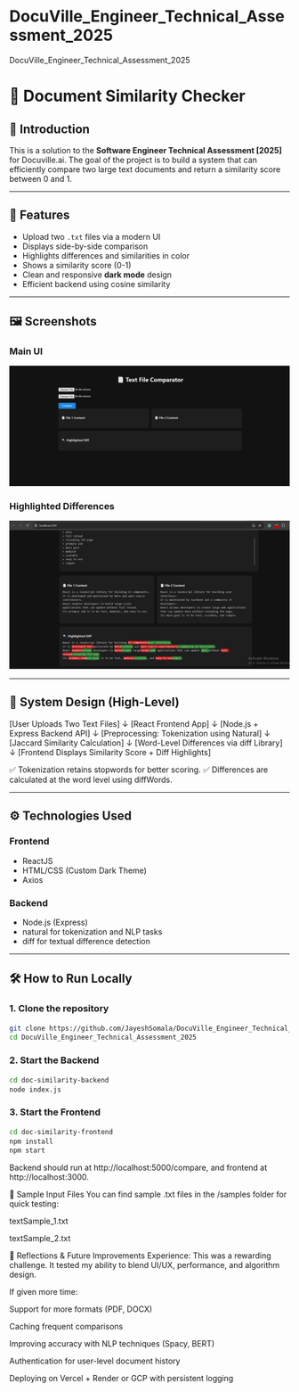 # DocuVille_Engineer_Technical_Assessment_2025
DocuVille_Engineer_Technical_Assessment_2025

# 🧠 Document Similarity Checker

## 👋 Introduction
This is a solution to the **Software Engineer Technical Assessment [2025]** for Docuville.ai. The goal of the project is to build a system that can efficiently compare two large text documents and return a similarity score between 0 and 1.

---

## 🚀 Features

- Upload two `.txt` files via a modern UI
- Displays side-by-side comparison
- Highlights differences and similarities in color
- Shows a similarity score (0-1)
- Clean and responsive **dark mode** design
- Efficient backend using cosine similarity

---

## 🖼️ Screenshots

### Main UI
![Main UI](./screenshots/main-ui.png)

### Highlighted Differences
![Differences](./screenshots/differences-highlighted.png)

---

## 🧩 System Design (High-Level)

[User Uploads Two Text Files]
           ↓
    [React Frontend App]
           ↓
 [Node.js + Express Backend API]
           ↓
 [Preprocessing: Tokenization using Natural]
           ↓
 [Jaccard Similarity Calculation]
           ↓
 [Word-Level Differences via diff Library]
           ↓
 [Frontend Displays Similarity Score + Diff Highlights]

✅ Tokenization retains stopwords for better scoring.
✅ Differences are calculated at the word level using diffWords.

---

## ⚙️ Technologies Used

### Frontend
- ReactJS
- HTML/CSS (Custom Dark Theme)
- Axios

### Backend
- Node.js (Express)
- natural for tokenization and NLP tasks
- diff for textual difference detection

---

## 🛠️ How to Run Locally

### 1. Clone the repository
```bash
git clone https://github.com/JayeshSomala/DocuVille_Engineer_Technical_Assessment_2025.git
cd DocuVille_Engineer_Technical_Assessment_2025
```
### 2. Start the Backend
```bash
cd doc-similarity-backend
node index.js
```
### 3. Start the Frontend
```bash
cd doc-similarity-frontend
npm install
npm start
```
Backend should run at http://localhost:5000/compare, and frontend at http://localhost:3000.


🧪 Sample Input Files
You can find sample .txt files in the /samples folder for quick testing:

textSample_1.txt

textSample_2.txt

🧠 Reflections & Future Improvements
Experience:
This was a rewarding challenge. It tested my ability to blend UI/UX, performance, and algorithm design.

If given more time:

Support for more formats (PDF, DOCX)

Caching frequent comparisons

Improving accuracy with NLP techniques (Spacy, BERT)

Authentication for user-level document history

Deploying on Vercel + Render or GCP with persistent logging

